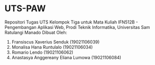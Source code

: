 # UTS-PAW
Repositori Tugas UTS Kelompok Tiga untuk Mata Kuliah IFN512B - Pengembangan Aplikasi Web, Prodi Teknik Informatika, Universitas Sam Ratulangi Manado
Dibuat Oleh: 
1. Fransiscus Xaverius Senduk (19021106039)
2. Monalisa Hana Runtulalo (19021106034)
3. Romario Lendo (19021106062)
4. Anastasya Anggereany Eliana Lumowa (19021106084)
